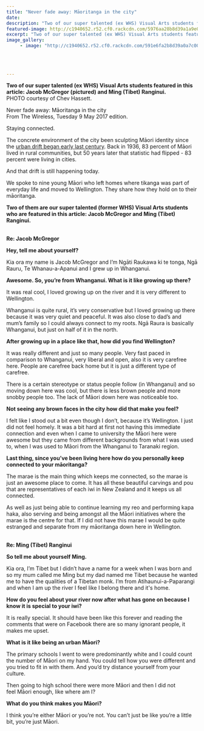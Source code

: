 ```yaml
---
title: "Never fade away: Māoritanga in the city"
date: 
description: "Two of our super talented (ex WHS) Visual Arts students featured in this article: Jacob McGregor (pictured) and Ming (Tibet) Ranginui..."
featured-image: http://c1940652.r52.cf0.rackcdn.com/5976aa28b8d39a1a9e000b35/Jacob-McGregor-ex.jpg
excerpt: "Two of our super talented (ex WHS) Visual Arts students featured in this article: Jacob McGregor and Ming (Tibet) Ranginui."
image_gallery:
     - image: "http://c1940652.r52.cf0.rackcdn.com/591e6fa2b8d39a0a7c00037c/Tibet-(Ming)-Ranginui-ex.jpg"
    
    
    
    
---
```


<p><strong>Two of our super talented (ex WHS) Visual Arts students featured in this article: Jacob McGregor (pictured) and Ming (Tibet) Ranginui.</strong><br />PHOTO courtesy of Chev Hassett.</p>
<p>Never fade away: Māoritanga in the city<br />From The Wireless, Tuesday 9 May 2017 edition.</p>
<p>Staying connected.</p>
<p dir="ltr"><span id="docs-internal-guid-f62af956-e59d-26bf-5d88-e6bdfd3fbe0a">The concrete environment of the city been sculpting Māori identity since the&nbsp;</span><a href="http://www.teara.govt.nz/en/maori-pakeha-relations/page-5">urban drift began early last century</a><span>. Back in 1936, 83 percent of Māori lived in rural communities, but 50 years later that statistic had flipped - 83 percent were living in cities.</span></p>
<p><span>And that drift is still happening today.&nbsp;</span></p>
<p dir="ltr"><span>We spoke to nine young Māori who left homes where tikanga was part of everyday life and moved to Wellington. They share how they hold on to their māoritanga.</span></p>
<p dir="ltr"><strong>Two of them are our super talented (former WHS) Visual Arts students who are featured in this article: Jacob McGregor and&nbsp;Ming (Tibet) Ranginui.</strong></p>
<p dir="ltr"><strong><br />Re:&nbsp;<strong>Jacob McGregor</strong></strong></p>
<p dir="ltr"><strong>Hey, tell me about yourself?</strong></p>
<p dir="ltr"><span id="docs-internal-guid-f62af956-e59d-26bf-5d88-e6bdfd3fbe0a">Kia ora my name is Jacob McGregor and I&rsquo;m Ngāti Raukawa ki te tonga, Ngā Rauru, Te Whanau-a-Apanui and I grew up in Whanganui.</span></p>
<p dir="ltr"><strong>Awesome. So, you&rsquo;re from Whanganui. What is it like growing up there?</strong></p>
<p dir="ltr"><span id="docs-internal-guid-f62af956-e59d-26bf-5d88-e6bdfd3fbe0a">It was real cool, I loved growing up on the river and it is very different to Wellington.</span></p>
<p dir="ltr"><span>Whanganui is quite rural, it&rsquo;s very conservative but I loved growing up there because it was very quiet and peaceful. It was also close to dad&rsquo;s and mum&rsquo;s family so I could always connect to my roots. Ngā Raura is basically Whanganui, but just on half of it in the north.</span></p>
<p dir="ltr"><strong>After growing up in a place like that, how did you find Wellington?</strong></p>
<p dir="ltr"><span id="docs-internal-guid-f62af956-e59d-26bf-5d88-e6bdfd3fbe0a">It was really different and just so many people. Very fast paced in comparison to Whanganui, very liberal and open, also it is very carefree here. People are carefree back home but it is just a different type of carefree.</span></p>
<p dir="ltr"><span id="docs-internal-guid-f62af956-e59d-26bf-5d88-e6bdfd3fbe0a">There is a certain stereotype or status people follow (in Whanganui) and so moving down here was cool, but there is less brown people and more snobby people too. The lack of Māori down here was noticeable too.</span></p>
<p dir="ltr"><strong>Not seeing any brown faces in the city how did that make you feel?</strong></p>
<p dir="ltr"><span id="docs-internal-guid-f62af956-e59d-26bf-5d88-e6bdfd3fbe0a">I felt like I stood out a bit even though I don&rsquo;t, because it&rsquo;s Wellington. I just did not feel homely. It was a bit hard at first not having this immediate connection and even when I came to university the Māori here were awesome but they came from different backgrounds from what I was used to, when I was used to Māori from the Whanganui to Taranaki region.</span></p>
<p dir="ltr"><strong>Last thing, since you&rsquo;ve been living here how do you personally keep connected to your māoritanga?</strong></p>
<p dir="ltr"><span id="docs-internal-guid-f62af956-e59d-26bf-5d88-e6bdfd3fbe0a">The marae is the main thing which keeps me connected, so the marae is just an awesome place to come. It has all these beautiful carvings and pou that are representatives of each iwi in New Zealand and it keeps us all connected.</span></p>
<p dir="ltr"><span>As well as just being able to continue learning my reo and performing kapa haka, also serving and being amongst all the Māori initiatives where the marae is the centre for that. If I did not have this marae I would be quite estranged and separate from my māoritanga down here in Wellington.</span></p>
<p dir="ltr"><strong><br />Re: Ming (Tibet) Ranginui</strong></p>
<p dir="ltr"><strong>So tell me about yourself Ming.</strong></p>
<p dir="ltr"><span id="docs-internal-guid-f62af956-e59d-26bf-5d88-e6bdfd3fbe0a">Kia ora, I&rsquo;m Tibet but I didn&rsquo;t have a name for a week when I was born and so my mum called me Ming but my dad named me Tibet because he wanted me to have the qualities of a Tibetan monk. I&rsquo;m from Atihaunui-a-Paparangi and when I am up the river I feel like I belong there and it's home. &nbsp;</span></p>
<p dir="ltr"><strong>How do you feel about your river now after what has gone on because I know it is special to your iwi?</strong></p>
<p dir="ltr"><span id="docs-internal-guid-f62af956-e59d-26bf-5d88-e6bdfd3fbe0a">It is really special. It should have been like this forever and reading the comments that were on Facebook there are so many ignorant people, it makes me upset.</span></p>
<p dir="ltr"><strong>What is it like being an urban Māori?</strong></p>
<p dir="ltr"><span id="docs-internal-guid-f62af956-e59d-26bf-5d88-e6bdfd3fbe0a">The primary schools I went to were predominantly white and I could count the number of Māori on my hand. You could tell how you were different and you tried to fit in with them. And you&rsquo;d try distance yourself from your culture.</span></p>
<p dir="ltr"><span>Then going to high school there were more Māori and then I did not feel&nbsp;</span><span>Māori</span><span>&nbsp;enough, like where am I?</span></p>
<p dir="ltr"><strong>What do you think makes you Māori?</strong></p>
<p dir="ltr"><span id="docs-internal-guid-f62af956-e59d-26bf-5d88-e6bdfd3fbe0a">I think you&rsquo;re either Māori or you&rsquo;re not. You can&rsquo;t just be like you&rsquo;re a little bit, you&rsquo;re just Māori.</span></p>

